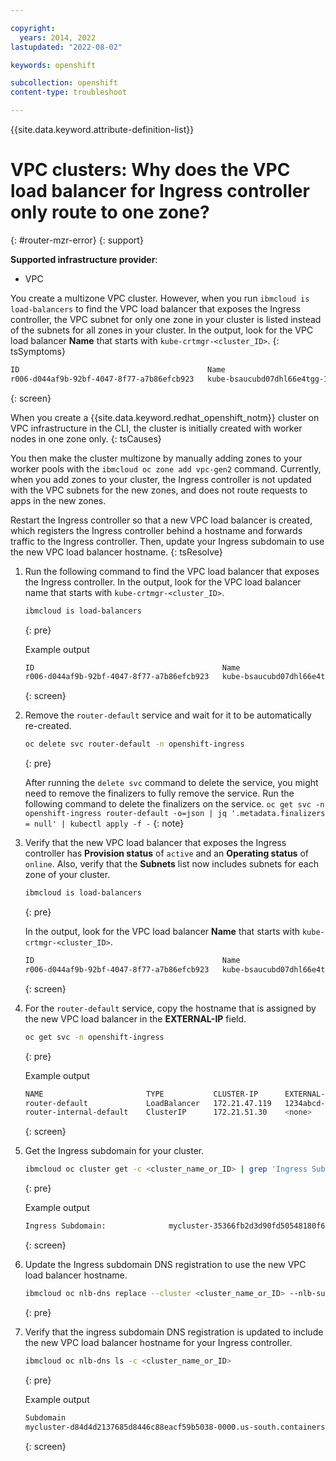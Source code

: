 ```yaml
---

copyright:
  years: 2014, 2022
lastupdated: "2022-08-02"

keywords: openshift

subcollection: openshift
content-type: troubleshoot

---
```


{{site.data.keyword.attribute-definition-list}}


# VPC clusters: Why does the VPC load balancer for Ingress controller only route to one zone?
{: #router-mzr-error}
{: support}

**Supported infrastructure provider**:
* VPC


You create a multizone VPC cluster. However, when you run `ibmcloud is load-balancers` to find the VPC load balancer that exposes the Ingress controller, the VPC subnet for only one zone in your cluster is listed instead of the subnets for all zones in your cluster. In the output, look for the VPC load balancer **Name** that starts with `kube-crtmgr-<cluster_ID>`.
{: tsSymptoms}

```sh
ID                                          Name                                                         Family        Subnets               Is public   Provision status   Operating status   Resource group
r006-d044af9b-92bf-4047-8f77-a7b86efcb923   kube-bsaucubd07dhl66e4tgg-1f4f408ce6d2485499bcbdec0fa2d306   Application   mysubnet-us-south-3   true        active             online             default
```
{: screen}



When you create a {{site.data.keyword.redhat_openshift_notm}} cluster on VPC infrastructure in the CLI, the cluster is initially created with worker nodes in one zone only.
{: tsCauses} 

You then make the cluster multizone by manually adding zones to your worker pools with the `ibmcloud oc zone add vpc-gen2` command. Currently, when you add zones to your cluster, the Ingress controller is not updated with the VPC subnets for the new zones, and does not route requests to apps in the new zones.

Restart the Ingress controller so that a new VPC load balancer is created, which registers the Ingress controller behind a hostname and forwards traffic to the Ingress controller. Then, update your Ingress subdomain to use the new VPC load balancer hostname.
{: tsResolve}

1. Run the following command to find the VPC load balancer that exposes the Ingress controller. In the output, look for the VPC load balancer name that starts with `kube-crtmgr-<cluster_ID>`.
    ```sh
    ibmcloud is load-balancers
    ```
    {: pre}
    
    Example output
    
    ```sh
    ID                                          Name                                                         Family        Subnets               Is public   Provision status   Operating status   Resource group
    r006-d044af9b-92bf-4047-8f77-a7b86efcb923   kube-bsaucubd07dhl66e4tgg-1f4f408ce6d2485499bcbdec0fa2d306   Application   mysubnet-us-south-3   true        active             online             default
    ```
    {: screen}

2. Remove the `router-default` service and wait for it to be automatically re-created. 
    ```sh
    oc delete svc router-default -n openshift-ingress
    ```
    {: pre}
    
    After running the `delete svc` command to delete the service, you might need to remove the finalizers to fully remove the service. Run the following command to delete the finalizers on the service. `oc get svc -n openshift-ingress router-default -o=json | jq '.metadata.finalizers = null' | kubectl apply -f -`
    {: note}

3. Verify that the new VPC load balancer that exposes the Ingress controller has **Provision status** of `active` and an **Operating status** of `online`. Also, verify that the **Subnets** list now includes subnets for each zone of your cluster.
    ```sh
    ibmcloud is load-balancers
    ```
    {: pre}

    In the output, look for the VPC load balancer **Name** that starts with `kube-crtmgr-<cluster_ID>`.
    ```sh
    ID                                          Name                                                         Family        Subnets               Is public   Provision status   Operating status   Resource group
    r006-d044af9b-92bf-4047-8f77-a7b86efcb923   kube-bsaucubd07dhl66e4tgg-1f4f408ce6d2485499bcbdec0fa2d306   Application   mysubnet-us-south-1, mysubnet-us-south-2, mysubnet-us-south-3   true        active             online             default
    ```
    {: screen}

4. For the `router-default` service, copy the hostname that is assigned by the new VPC load balancer in the **EXTERNAL-IP** field.
    ```sh
    oc get svc -n openshift-ingress
    ```
    {: pre}

    Example output

    ```sh
    NAME                       TYPE           CLUSTER-IP      EXTERNAL-IP                            PORT(S)                      AGE
    router-default             LoadBalancer   172.21.47.119   1234abcd-us-south.lb.appdomain.cloud   80:32637/TCP,443:31719/TCP   2m
    router-internal-default    ClusterIP      172.21.51.30    <none>                                 80/TCP,443/TCP,1936/TCP      2m
    ```
    {: screen}

5. Get the Ingress subdomain for your cluster.
    ```sh
    ibmcloud oc cluster get -c <cluster_name_or_ID> | grep 'Ingress Subdomain'
    ```
    {: pre}

    Example output

    ```sh
    Ingress Subdomain:              mycluster-35366fb2d3d90fd50548180f69e7d12a-0000.us-south.containers.appdomain.cloud
    ```
    {: screen}

6. Update the Ingress subdomain DNS registration to use the new VPC load balancer hostname.
    ```sh
    ibmcloud oc nlb-dns replace --cluster <cluster_name_or_ID> --nlb-subdomain <Ingress_subdomain> --lb-host <vpc_lb_hostname>
    ```
    {: pre}

7. Verify that the ingress subdomain DNS registration is updated to include the new VPC load balancer hostname for your Ingress controller.
    ```sh
    ibmcloud oc nlb-dns ls -c <cluster_name_or_ID>
    ```
    {: pre}

    Example output

    ```sh
    Subdomain                                                                             Load Balancer Hostname                 SSL Cert Status   SSL Cert Secret Name                            Secret Namespace   
    mycluster-d84d4d2137685d8446c88eacf59b5038-0000.us-south.containers.appdomain.cloud   1234abcd-us-south.lb.appdomain.cloud   created           cluster-d84d4d2137685d8446c88eacf59b5038-0000   openshift-ingress
    ```
    {: screen}



